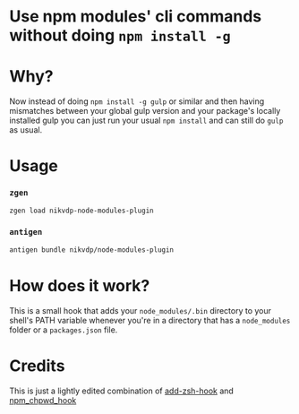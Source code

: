 # Use npm modules' cli commands without doing `npm install -g`

# Why?

Now instead of doing `npm install -g gulp` or similar and then having mismatches between your global gulp version and your package's locally installed gulp you can just run your usual `npm install` and can still do `gulp` as usual. 

# Usage

### `zgen`

```sh
zgen load nikvdp-node-modules-plugin
```

### `antigen`

```sh
antigen bundle nikvdp/node-modules-plugin
```

# How does it work?

This is a small hook that adds your `node_modules/.bin` directory to your shell's PATH variable whenever you're in a directory that has a `node_modules` folder or a `packages.json` file. 

# Credits

This is just a lightly edited combination of [add-zsh-hook](https://github.com/zsh-users/zsh/blob/master/Functions/Misc/add-zsh-hook) and [npm_chpwd_hook](https://gist.github.com/puffnfresh/4151775)

